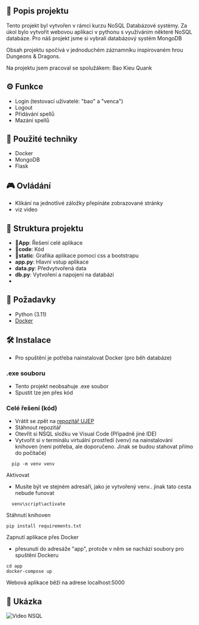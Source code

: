 

## 📜 Popis projektu

Tento projekt byl vytvořen v rámci kurzu NoSQL Databázové systémy. Za úkol bylo vytvořit webovou aplikaci v pythonu s využíváním některé NoSQL databáze.
Pro náš projekt jsme si vybrali databázový systém MongoDB

Obsah projektu spočívá v jednoduchém záznamníku inspirovaném hrou Dungeons & Dragons.

Na projektu jsem pracoval se spolužákem: Bao Kieu Quank

## ⚙️ Funkce

- Login (testovací uživatelé: "bao" a "venca")
- Logout
- Přidávání spellů
- Mazání spellů
  

## 🧠 Použité techniky

- Docker
- MongoDB
- Flask

## 🎮 Ovládání
- Klikání na jednotlivé záložky přepínáte zobrazované stránky
- viz video
## 📂 Struktura projektu
- **📂App**: Řešení celé aplikace
- **📂code**: Kód
- **📂static**: Grafika aplikace pomocí css a bootstrapu
- **app.py**: Hlavní vstup aplikace
- **data.py**: Předvytvořená data
- **db.py**: Vytvoření a napojení na databázi
- 
## 🔧 Požadavky
- Python (3.11)
- [Docker](https://www.docker.com/products/docker-desktop/)

## 🛠️ Instalace
- Pro spuštění je potřeba nainstalovat Docker (pro běh databáze)
### .exe souboru
- Tento projekt neobsahuje .exe soubor
- Spustit lze jen přes kód

### Celé řešení (kód)
- Vrátit se zpět na [repozitář UJEP](../)
- Stáhnout repozitář
- Otevřít si NSQL složku ve Visual Code (Případně jiné IDE)
- Vytvořit si v terminálu virtuální prostředí (venv) na nainstalování knihoven (neni potřeba, ale doporučeno. Jinak se budou stahovat přímo do počítače)
```
  pip -m venv venv
```
Aktivovat
- Musíte být ve stejném adresáři, jako je vytvořený venv.. jinak tato cesta nebude funovat
```
  venv\script\activate
```
Stáhnutí knihoven
```
pip install requirements.txt
```
Zapnutí aplikace přes Docker
- přesunutí do adresáže "app", protože v něm se nachází soubory pro spuštění Dockeru
```
cd app
docker-compose up
```
Webová aplikace běží na adrese localhost:5000
## 📸 Ukázka

![Video NSQL](https://github.com/user-attachments/assets/16a8bce2-77b5-41dc-9f3a-73f62a4e5258)


